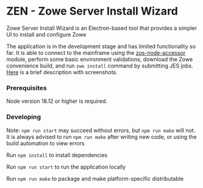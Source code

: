 # ZEN - Zowe Server Install Wizard

Zowe Server Install Wizard is an Electron-based tool that provides a simpler UI to install and configure Zowe

The application is in the development stage and has limited functionality so far. It is able to connect to the mainframe using the [zos-node-accessor](https://github.com/IBM/zos-node-accessor) module, perform some basic environment validations, download the Zowe convenience build, and run `zwe install` command by submitting JES jobs. [Here](https://github.com/zowe/zen/issues/1) is a brief description with screenshots.

### Prerequisites

Node version 18.12 or higher is required.

### Developing

Note: `npm run start` may succeed without errors, but `npm run make` will not. It is always advised to run `npm run make` after writing new code, or using the build automation to view errors

Run `npm install` to install dependencies 

Run `npm run start` to run the application locally

Run `npm run make` to package and make platform-specific distributable

